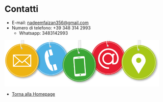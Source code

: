 # Contatti

- E-mail: nadeemfaizan356@gmail.com
- Numero di telefono: +39 348 314 2993
  - Whatsapp: 3483142993</p>

![Contatti](https://raw.githubusercontent.com/faizan-nd/faizan-nd.github.io/main/contatti.png)


* [Torna alla Homepage](README.md)

